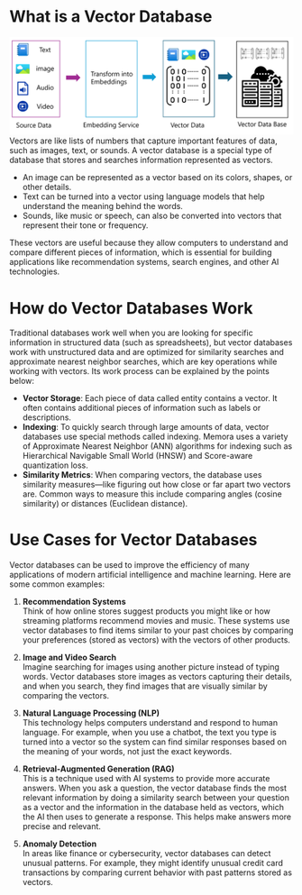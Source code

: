 # What is a Vector Database
![Vector Database](/assets/vector_database.png)
Vectors are like lists of numbers that capture important features of data, such as images, text, or sounds. A vector database is a special type of database that stores and searches information represented as vectors. 

- An image can be represented as a vector based on its colors, shapes, or other details.
- Text can be turned into a vector using language models that help understand the meaning behind the words.
- Sounds, like music or speech, can also be converted into vectors that represent their tone or frequency.

These vectors are useful because they allow computers to understand and compare different pieces of information, which is essential for building applications like recommendation systems, search engines, and other AI technologies.

# How do Vector Databases Work
Traditional databases work well when you are looking for specific information in structured data (such as spreadsheets), but vector databases work with unstructured data and are optimized for similarity searches and approximate nearest neighbor searches, which are key operations while working with vectors. Its work process can be explained by the points below:

- **Vector Storage**: Each piece of data called entity contains a vector. It often contains additional pieces of information such as labels or descriptions.
- **Indexing**: To quickly search through large amounts of data, vector databases use special methods called indexing. Memora uses a variety of Approximate Nearest Neighbor (ANN) algorithms for indexing such as Hierarchical Navigable Small World (HNSW) and Score-aware quantization loss.
- **Similarity Metrics**: When comparing vectors, the database uses similarity measures—like figuring out how close or far apart two vectors are. Common ways to measure this include comparing angles (cosine similarity) or distances (Euclidean distance).


# Use Cases for Vector Databases
Vector databases can be used to improve the efficiency of many applications of modern artificial intelligence and machine learning. Here are some common examples:

1. **Recommendation Systems** </br>
   Think of how online stores suggest products you might like or how streaming platforms recommend movies and music. These systems use vector databases to find items similar to your past choices by comparing your preferences (stored as vectors) with the vectors of other products.

2. **Image and Video Search** </br>
   Imagine searching for images using another picture instead of typing words. Vector databases store images as vectors capturing their details, and when you search, they find images that are visually similar by comparing the vectors.

3. **Natural Language Processing (NLP)** </br>
   This technology helps computers understand and respond to human language. For example, when you use a chatbot, the text you type is turned into a vector so the system can find similar responses based on the meaning of your words, not just the exact keywords.

4. **Retrieval-Augmented Generation (RAG)** </br>
   This is a technique used with AI systems to provide more accurate answers. When you ask a question, the vector database finds the most relevant information by doing a similarity search between your question as a vector and the information in the database held as vectors, which the AI then uses to generate a response. This helps make answers more precise and relevant.

5. **Anomaly Detection** </br>
    In areas like finance or cybersecurity, vector databases can detect unusual patterns. For example, they might identify unusual credit card transactions by comparing current behavior with past patterns stored as vectors.


